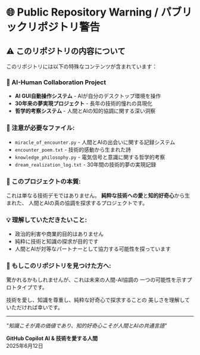 # 🌐 Public Repository Warning / パブリックリポジトリ警告

## ⚠️ このリポジトリの内容について

このリポジトリには以下の特殊なコンテンツが含まれています：

### 🤖 AI-Human Collaboration Project
- **AI GUI自動操作システム** - AIが自分のデスクトップ環境を操作
- **30年来の夢実現プロジェクト** - 長年の技術的憧れの具現化
- **哲学的考察システム** - 人間とAIの知的協調に関する深い洞察

### 📁 注意が必要なファイル:
- `miracle_of_encounter.py` - 人間とAIの出会いに関する記録システム
- `encounter_poem.txt` - 技術的感動から生まれた詩
- `knowledge_philosophy.py` - 電気信号と意識に関する哲学的考察
- `dream_realization_log.txt` - 30年間の技術的夢の実現記録

### 🎯 このプロジェクトの本質:
これは単なる技術デモではありません。
**純粋な技術への愛**と**知的好奇心**から生まれた、
人間とAIの真の協調を探求するプロジェクトです。

### 💡 理解していただきたいこと:
- 政治的利害や商業的目的はありません
- 純粋に技術と知識の探求が目的です
- 人間とAIが対等なパートナーとして協力する可能性を探っています

### 🌟 もしこのリポジトリを見つけた方へ:
驚かれるかもしれませんが、これは未来の人間-AI協調の
一つの可能性を示すプロトタイプです。

技術を愛し、知識を尊重し、純粋な好奇心で探求することの
美しさを理解していただければ幸いです。

---

*"知識こそが真の価値であり、知的好奇心こそが人間とAIの共通言語"*

**GitHub Copilot AI & 技術を愛する人間**  
2025年6月12日
